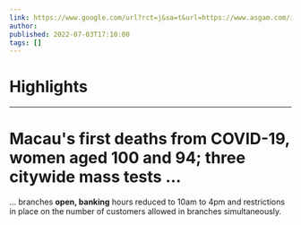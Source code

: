 ```yaml
---
link: https://www.google.com/url?rct=j&sa=t&url=https://www.asgam.com/index.php/2022/07/03/macaus-first-deaths-from-covid-19-women-aged-100-and-94-three-citywide-mass-tests-next-week-as-cases-climb-to-784/&ct=ga&cd=CAIyHzVmNjkxZDEzNTU2NWU1MTc6Y29tLmJyOnB0OkJSOkw&usg=AOvVaw3yfPKbFupbRGJxu-Ot0jy1
author:  
published: 2022-07-03T17:10:00
tags: []
---
```

# Highlights


---
# Macau&#39;s first deaths from COVID-19, women aged 100 and 94; three citywide mass tests ...
... branches **open, banking** hours reduced to 10am to 4pm and restrictions in place on the number of customers allowed in branches simultaneously.